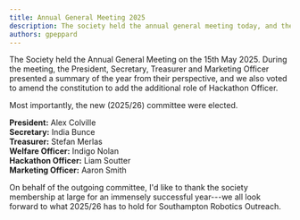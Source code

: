 ```yaml
---
title: Annual General Meeting 2025
description: The society held the annual general meeting today, and the new committee for the next academic year has been elected.
authors: gpeppard
---
```


The Society held the Annual General Meeting on the 15th May 2025. During the meeting, the President, Secretary, Treasurer and Marketing Officer presented a summary of the year from their perspective, and we also voted to amend the constitution to add the additional role of Hackathon Officer.

Most importantly, the new (2025/26) committee were elected.

**President:** Alex Colville  
**Secretary:** India Bunce  
**Treasurer:** Stefan Merlas  
**Welfare Officer:** Indigo Nolan  
**Hackathon Officer:** Liam Soutter  
**Marketing Officer:** Aaron Smith

On behalf of the outgoing committee, I'd like to thank the society membership at large for an immensely successful year---we all look forward to what 2025/26 has to hold for Southampton Robotics Outreach.
